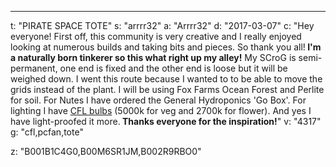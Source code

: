 ---
t: "PIRATE SPACE TOTE"
s: "arrrr32"
a: "Arrrr32"
d: "2017-03-07"
c: "Hey everyone! First off, this community is very creative and I really enjoyed looking at numerous builds and taking bits and pieces. So thank you all!<strong> I'm a naturally born tinkerer so this what right up my alley!</strong> My SCroG is semi-permanent, one end is fixed and the other end is loose but it will be weighed down. I went this route because I wanted to to be able to move the grids instead of the plant.
  I will be using Fox Farms Ocean Forest and Perlite for soil. For Nutes I have ordered the General Hydroponics 'Go Box'. For lighting I have <a href='http://www.amazon.com/gp/product/B00J7IOMCS/ref=as_li_tl?ie=UTF8&camp=1789&creative=390957&creativeASIN=B00J7IOMCS&linkCode=as2&tag=spacbuck-20&linkId=HIZCXETKN3XOMUBN'>CFL bulbs</a> (5000k for veg and 2700k for flower). And yes I have light-proofed it more.<strong> Thanks everyone for the inspiration!</strong>"
v: "4317"
g: "cfl,pcfan,tote"

z: "B001B1C4G0,B00M6SR1JM,B002R9RBO0"
